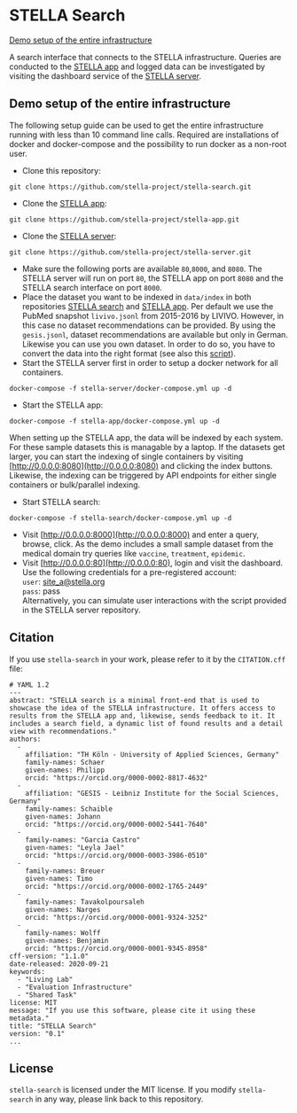 # STELLA Search

[Demo setup of the entire infrastructure](https://github.com/stella-project/stella-search#demo-setup-of-the-entire-infrastructure)

A search interface that connects to the STELLA infrastructure. Queries are conducted to the [STELLA app](https://github.com/stella-project/stella-app) and logged data can be investigated by visiting the dashboard service of the [STELLA server](https://github.com/stella-project/stella-server).

## Demo setup of the entire infrastructure
The following setup guide can be used to get the entire infrastructure running with less than 10 command line calls. Required are installations of docker and docker-compose and the possibility to run docker as a non-root user.

* Clone this repository:
```
git clone https://github.com/stella-project/stella-search.git
```

* Clone the [STELLA app](https://github.com/stella-project/stella-app):
```
git clone https://github.com/stella-project/stella-app.git
```

* Clone the [STELLA server](https://github.com/stella-project/stella-server):
```
git clone https://github.com/stella-project/stella-server.git
```
* Make sure the following ports are available `80`,`8000`, and `8080`. The STELLA server will run on port `80`, the STELLA app on port `8080` and the STELLA search interface on port `8000`.   
* Place the dataset you want to be indexed in `data/index` in both repositories [STELLA search](https://github.com/stella-project/stella-search) and [STELLA app](https://github.com/stella-project/stella-app). Per default we use the PubMed snapshot `livivo.jsonl` from 2015-2016 by LIVIVO. However, in this case no dataset recommendations can be provided. By using the `gesis.jsonl`, dataset recommendations are available but only in German. Likewise you can use you own dataset. In order to do so, you have to convert the data into the right format (see also this [script](https://github.com/stella-project/stella-search/blob/master/data/convert.py)).
* Start the STELLA server first in order to setup a docker network for all containers.
```
docker-compose -f stella-server/docker-compose.yml up -d
```
* Start the STELLA app:
```
docker-compose -f stella-app/docker-compose.yml up -d
```
When setting up the STELLA app, the data will be indexed by each system. For these sample datasets this is managable by a laptop. If the datasets get larger, you can start the indexing of single containers by visiting [http://0.0.0.0:8080](http://0.0.0.0:8080) and clicking the index buttons. Likewise, the indexing can be triggered by API endpoints for either single containers or bulk/parallel indexing.
* Start STELLA search:
```
docker-compose -f stella-search/docker-compose.yml up -d
```
* Visit [http://0.0.0.0:8000](http://0.0.0.0:8000) and enter a query, browse, click. As the demo includes a small sample dataset from the medical domain try queries like `vaccine`, `treatment`, `epidemic`.
* Visit [http://0.0.0.0:80](http://0.0.0.0:80), login and visit the dashboard. Use the following credentials for a pre-registered account:  
`user`: site_a@stella.org  
`pass`: pass  
Alternatively, you can simulate user interactions with the script provided in the STELLA server repository.


## Citation

If you use `stella-search` in your work, please refer to it by the `CITATION.cff` file:


```
# YAML 1.2
---
abstract: "STELLA search is a minimal front-end that is used to showcase the idea of the STELLA infrastructure. It offers access to results from the STELLA app and, likewise, sends feedback to it. It includes a search field, a dynamic list of found results and a detail view with recommendations."
authors: 
  -
    affiliation: "TH Köln - University of Applied Sciences, Germany"
    family-names: Schaer
    given-names: Philipp
    orcid: "https://orcid.org/0000-0002-8817-4632"
  -
    affiliation: "GESIS - Leibniz Institute for the Social Sciences, Germany"
    family-names: Schaible
    given-names: Johann
    orcid: "https://orcid.org/0000-0002-5441-7640"
  -
    family-names: "Garcia Castro"
    given-names: "Leyla Jael"
    orcid: "https://orcid.org/0000-0003-3986-0510"
  -
    family-names: Breuer
    given-names: Timo
    orcid: "https://orcid.org/0000-0002-1765-2449"
  -
    family-names: Tavakolpoursaleh
    given-names: Narges
    orcid: "https://orcid.org/0000-0001-9324-3252"
  -
    family-names: Wolff
    given-names: Benjamin
    orcid: "https://orcid.org/0000-0001-9345-8958"
cff-version: "1.1.0"
date-released: 2020-09-21
keywords: 
  - "Living Lab"
  - "Evaluation Infrastructure"
  - "Shared Task"
license: MIT
message: "If you use this software, please cite it using these metadata."
title: "STELLA Search"
version: "0.1"
...
```

## License

`stella-search` is licensed under the MIT license. If you modify `stella-search` in any way, please link back to this repository.
